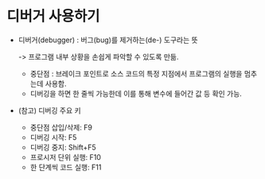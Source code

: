 # 디버거 사용하기

* 디버거(debugger) : 버그(bug)를 제거하는(de-) 도구라는 뜻

  -> 프로그램 내부 상황을 손쉽게 파악할 수 있도록 만듦.

  * 중단점 : 브레이크 포인트로 소스 코드의 특정 지점에서 프로그램의 실행을 멈추는데 사용함.
  * 디버깅을 하면 한 줄씩 가능한데 이를 통해 변수에 들어간 값 등 확인 가능.

* (참고) 디버깅 주요 키
  * 중단점 삽입/삭제: F9
  * 디버깅 시작: F5
  * 디버깅 중지: Shift+F5
  * 프로시저 단위 실행: F10
  * 한 단계씩 코드 실행: F11

